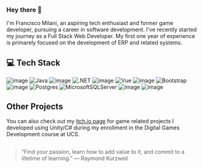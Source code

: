 ### Hey there 👋

I'm Francisco Milani, an aspiring tech enthusiast and former game developer, pursuing a career in software development. I've recently started my journey as a Full Stack Web Developer. My first one year of experience is primarely focused on the development of ERP and related systems.

## 💻 Tech Stack

![image](https://img.shields.io/badge/C%23-239120?style=for-the-badge&logo=csharp&logoColor=white)
![Java](https://img.shields.io/badge/java-%23ED8B00.svg?style=for-the-badge&logo=openjdk&logoColor=white)
![image](https://img.shields.io/badge/JavaScript-323330?style=for-the-badge&logo=javascript&logoColor=F7DF1E)
![.NET](https://img.shields.io/badge/.NET-5C2D91?style=for-the-badge&logo=.net&logoColor=white)
![image](https://img.shields.io/badge/Spring-6DB33F?style=for-the-badge&logo=spring&logoColor=white)
![Vue](https://img.shields.io/badge/vuejs-%2335495e.svg?style=for-the-badge&logo=vuedotjs&logoColor=%234FC08D)
![image](https://img.shields.io/badge/Unity-100000?style=for-the-badge&logo=unity&logoColor=white)
![Bootstrap](https://img.shields.io/badge/-boostrap-0D1117?style=for-the-badge&logo=bootstrap&labelColor=0D1117)
![image](https://img.shields.io/badge/GIT-E44C30?style=for-the-badge&logo=git&logoColor=white)
![Postgres](https://img.shields.io/badge/postgres-%23316192.svg?style=for-the-badge&logo=postgresql&logoColor=white)
![MicrosoftSQLServer](https://img.shields.io/badge/Microsoft%20SQL%20Server-CC2927?style=for-the-badge&logo=microsoft%20sql%20server&logoColor=white)
![image](https://img.shields.io/badge/Trello-0052CC?style=for-the-badge&logo=trello&logoColor=white)
![image](https://img.shields.io/badge/Jira-0052CC?style=for-the-badge&logo=Jira&logoColor=white)

## Other Projects
You can also check out my [itch.io page](https://freimy.itch.io/) for game related projects I developed using Unity/C# during my enrollment in the Digital Games Development course at UCS.


##
> “Find your passion, learn how to add value to it, and commit to a lifetime of learning.” — Raymond Kurzweil

<!--
**FranciscoMilani/FranciscoMilani** is a ✨ _special_ ✨ repository because its `README.md` (this file) appears on your GitHub profile.

Here are some ideas to get you started:

- 🔭 I’m currently working on ...
- 🌱 I’m currently learning ...
- 👯 I’m looking to collaborate on ...
- 🤔 I’m looking for help with ...
- 💬 Ask me about ...
- 📫 How to reach me: ...
- 😄 Pronouns: ...
- ⚡ Fun fact: ...
-->
